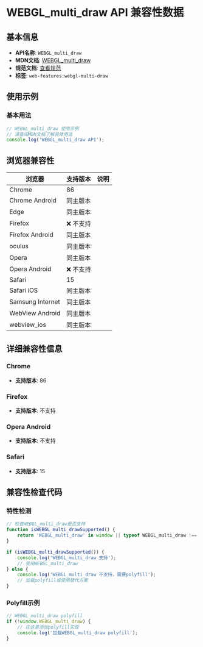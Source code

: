 # WEBGL_multi_draw API 兼容性数据

## 基本信息

- **API名称**: `WEBGL_multi_draw`
- **MDN文档**: [WEBGL_multi_draw](https://developer.mozilla.org/docs/Web/API/WEBGL_multi_draw)
- **规范文档**: [查看规范](https://registry.khronos.org/webgl/extensions/WEBGL_multi_draw/)
- **标签**: `web-features:webgl-multi-draw`

## 使用示例

### 基本用法

```javascript
// WEBGL_multi_draw 使用示例
// 请查阅MDN文档了解具体用法
console.log('WEBGL_multi_draw API');
```

## 浏览器兼容性

| 浏览器 | 支持版本 | 说明 |
|--------|----------|------|
| Chrome | 86 |  |
| Chrome Android | 同主版本 |  |
| Edge | 同主版本 |  |
| Firefox | ❌ 不支持 |  |
| Firefox Android | 同主版本 |  |
| oculus | 同主版本 |  |
| Opera | 同主版本 |  |
| Opera Android | ❌ 不支持 |  |
| Safari | 15 |  |
| Safari iOS | 同主版本 |  |
| Samsung Internet | 同主版本 |  |
| WebView Android | 同主版本 |  |
| webview_ios | 同主版本 |  |

## 详细兼容性信息

### Chrome

- **支持版本**: 86

### Firefox

- **支持版本**: 不支持

### Opera Android

- **支持版本**: 不支持

### Safari

- **支持版本**: 15

## 兼容性检查代码

### 特性检测

```javascript
// 检查WEBGL_multi_draw是否支持
function isWEBGL_multi_drawSupported() {
    return 'WEBGL_multi_draw' in window || typeof WEBGL_multi_draw !== 'undefined';
}

if (isWEBGL_multi_drawSupported()) {
    console.log('WEBGL_multi_draw 支持');
    // 使用WEBGL_multi_draw
} else {
    console.log('WEBGL_multi_draw 不支持，需要polyfill');
    // 加载polyfill或使用替代方案
}
```

### Polyfill示例

```javascript
// WEBGL_multi_draw polyfill
if (!window.WEBGL_multi_draw) {
    // 在这里添加polyfill实现
    console.log('加载WEBGL_multi_draw polyfill');
}
```

